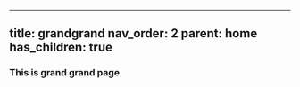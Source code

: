 ---
title: grandgrand
nav_order: 2
parent: home
has_children: true
----

### This is grand grand page
